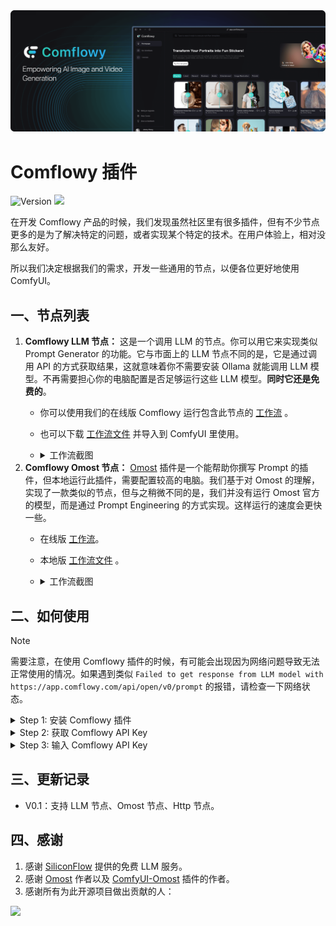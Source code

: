<img src="images/comflowy_banner.png" alt="banner"/>

# Comflowy 插件

<div>

  ![Version](https://img.shields.io/badge/node_version-0.1-lightblue)
  <a href="https://discord.gg/cj623WvcVx">
    <img src="https://dcbadge.vercel.app/api/server/cj623WvcVx?style=flat" />
  </a>

</div>

在开发 Comflowy 产品的时候，我们发现虽然社区里有很多插件，但有不少节点更多的是为了解决特定的问题，或者实现某个特定的技术。在用户体验上，相对没那么友好。

所以我们决定根据我们的需求，开发一些通用的节点，以便各位更好地使用 ComfyUI。

## 一、节点列表

1. **Comflowy LLM 节点：** 这是一个调用 LLM 的节点。你可以用它来实现类似 Prompt Generator 的功能。它与市面上的 LLM 节点不同的是，它是通过调用 API 的方式获取结果，这就意味着你不需要安装 Ollama 就能调用 LLM 模型。不再需要担心你的电脑配置是否足够运行这些 LLM 模型。**同时它还是免费的**。
   * 你可以使用我们的在线版 Comflowy 运行包含此节点的 [工作流](https://app.comflowy.com/template/84bea01c-e109-41f2-89c6-914fc999a1cf)  。
   * 也可以下载 [工作流文件](workflows/LLM_CN.json) 并导入到 ComfyUI 里使用。
   * <details>
      <summary>工作流截图</summary>
      <br/>

      ![image](images/LLM.png)
    </detials>
2. **Comflowy Omost 节点：** [Omost](https://github.com/lllyasviel/Omost) 插件是一个能帮助你撰写 Prompt 的插件，但本地运行此插件，需要配置较高的电脑。我们基于对 Omost 的理解，实现了一款类似的节点，但与之稍微不同的是，我们并没有运行 Omost 官方的模型，而是通过 Prompt Engineering 的方式实现。这样运行的速度会更快一些。
   * 在线版 [工作流](https://app.comflowy.com/template/1ce47688-4c85-42af-88ad-290f283eb9ec)。
   * 本地版 [工作流文件](workflows/Omost_LLM.json) 。
   * <details>
      <summary>工作流截图</summary>
      <br/>
      
      ![image](images/Omost_LLM.png)
    </detials>

## 二、如何使用

> [!NOTE]
> 需要注意，在使用 Comflowy 插件的时候，有可能会出现因为网络问题导致无法正常使用的情况。如果遇到类似 `Failed to get response from LLM model with https://app.comflowy.com/api/open/v0/prompt` 的报错，请检查一下网络状态。

<details>
  <summary>Step 1: 安装 Comflowy 插件</summary>

- 方法一：使用 [ComfyUI Manager](https://github.com/ltdrdata/ComfyUI-Manager)  安装（推荐）
- 方法二：Git 安装
    
    CompyUI插件目录(例如“CompyUI\custom_nodes\”)中打开cmd窗口，键入以下命令：

    ```shell
    git clone git clone https://github.com/6174/comflowy-nodes.git
    ```

    然后启动 ComfyUI。

- 方法三：下载zip文件
    
    或者下载解压zip文件，将得到的文件夹复制到 ```ComfyUI\custom_nodes\``` 目录下，然后启动 ComfyUI。

</details>

<details>
  <summary>Step 2: 获取 Comflowy API Key</summary>
  
  接着你需要获取 Comflowy 的 API Key，点击左下角的头像（图①），再点击设置（图②）， 最后找到 API Key（图③） 并复制它。**注意，为了后续使用的安全性，请不要将你的 API Key 泄露给他人。**
  
  ![image](images/API_Key.png)
</details>

<details>
  <summary>Step 3: 输入 Comflowy API Key</summary>

  最后需要将 API Key 输入到 Comflowy Set API Key 节点里。输入完后，你可以删除此节点。然后使用 Comflowy 的其他节点。如果你没有输入这个节点，那么你将无法使用 Comflowy 的节点。
  
  ![image](images/API_Key_Node.png)
</details>

## 三、更新记录

* V0.1：支持 LLM 节点、Omost 节点、Http 节点。

## 四、感谢

1. 感谢 [SiliconFlow](https://siliconflow.cn/) 提供的免费 LLM 服务。
2. 感谢 [Omost](https://github.com/lllyasviel/Omost) 作者以及 [ComfyUI-Omost](https://github.com/huchenlei/ComfyUI_omost?tab=readme-ov-file) 插件的作者。
3. 感谢所有为此开源项目做出贡献的人：

<a href="https://github.com/6174/comflowy-nodes/graphs/contributors">
  <img src="https://contrib.rocks/image?repo=6174/comflowy-nodes" />
</a>
